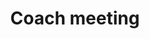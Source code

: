 ---
title: "Coach meeting"
type: event
day: sunday
start: 10:00
duration: 1h0m
width: 1
location: Aula - Lecture Hall A
people: coaches
---